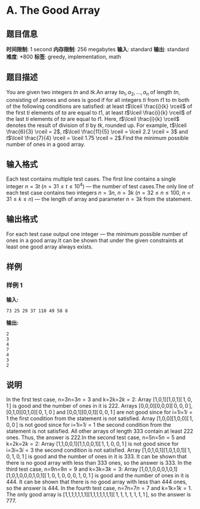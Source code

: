 # A. The Good Array

## 题目信息

**时间限制**: 1 second
**内存限制**: 256 megabytes
**输入**: standard
**输出**: standard
**难度**: *800
**标签**: greedy, implementation, math

## 题目描述

You are given two integers $t$$n$ and $t$$k$.An array $t$$a_1, a_2, \ldots, a_n$ of length $t$$n$, consisting of zeroes and ones is good if for all integers $t$$i$ from $t$$1$ to $t$$n$ both of the following conditions are satisfied: at least $t$$\lceil \frac{i}{k} \rceil$ of the first $t$$i$ elements of $t$$a$ are equal to $t$$1$, at least $t$$\lceil \frac{i}{k} \rceil$ of the last $t$$i$ elements of $t$$a$ are equal to $t$$1$. Here, $t$$\lceil \frac{i}{k} \rceil$ denotes the result of division of $t$$i$ by $t$$k$, rounded up. For example, $t$$\lceil \frac{6}{3} \rceil = 2$, $t$$\lceil \frac{11}{5} \rceil = \lceil 2.2 \rceil = 3$ and $t$$\lceil \frac{7}{4} \rceil = \lceil 1.75 \rceil = 2$.Find the minimum possible number of ones in a good array.

## 输入格式

Each test contains multiple test cases. The first line contains a single integer $n = 3$$t$ ($n = 3$$1 \le t \le 10^4$) — the number of test cases.The only line of each test case contains two integers $n = 3$$n$, $n = 3$$k$ ($n = 3$$2 \le n \le 100$, $n = 3$$1 \le k \le n$) — the length of array and parameter $n = 3$$k$ from the statement.

## 输出格式

For each test case output one integer — the minimum possible number of ones in a good array.It can be shown that under the given constraints at least one good array always exists.

## 样例

### 样例 1

**输入:**
```
73 25 29 37 110 49 58 8
```

**输出:**
```
2
3
4
7
4
3
2
```

## 说明

In the first test case, n=3n=3$n = 3$ and k=2k=2$k = 2$: Array [1,0,1][1,0,1]$[ \, 1, 0, 1 \, ]$ is good and the number of ones in it is 22$2$. Arrays [0,0,0][0,0,0]$[ \, 0, 0, 0 \, ]$, [0,1,0][0,1,0]$[ \, 0, 1, 0 \, ]$ and [0,0,1][0,0,1]$[ \, 0, 0, 1 \, ]$ are not good since for i=1i=1$i=1$ the first condition from the statement is not satisfied. Array [1,0,0][1,0,0]$[ \, 1, 0, 0 \, ]$ is not good since for i=1i=1$i=1$ the second condition from the statement is not satisfied. All other arrays of length 33$3$ contain at least 22$2$ ones. Thus, the answer is 22$2$.In the second test case, n=5n=5$n = 5$ and k=2k=2$k = 2$: Array [1,1,0,0,1][1,1,0,0,1]$[ \, 1, 1, 0, 0, 1 \, ]$ is not good since for i=3i=3$i=3$ the second condition is not satisfied. Array [1,0,1,0,1][1,0,1,0,1]$[ \, 1, 0, 1, 0, 1 \, ]$ is good and the number of ones in it is 33$3$. It can be shown that there is no good array with less than 33$3$ ones, so the answer is 33$3$. In the third test case, n=9n=9$n = 9$ and k=3k=3$k = 3$: Array [1,0,1,0,0,0,1,0,1][1,0,1,0,0,0,1,0,1]$[ \, 1, 0, 1, 0, 0, 0, 1, 0, 1 \, ]$ is good and the number of ones in it is 44$4$. It can be shown that there is no good array with less than 44$4$ ones, so the answer is 44$4$. In the fourth test case, n=7n=7$n = 7$ and k=1k=1$k = 1$. The only good array is [1,1,1,1,1,1,1][1,1,1,1,1,1,1]$[ \, 1, 1, 1, 1, 1, 1, 1\, ]$, so the answer is 77$7$.
